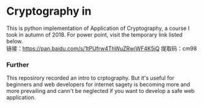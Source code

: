 # Cryptography in 
This is python implementation of Application of Cryptography, a course I took in  autumn of 2018.
For power point, visit the temporary link listed below.  
链接：https://pan.baidu.com/s/1tPUfrw4ThWuZRwiWF4K5jQ 提取码：cm98 
### Further
This reposirory recorded an intro to crptography. But it's useful for beginners and web developers for internet sagety is becoming more and more prevailing and cann't be neglected if you want to develop a safe web application.  
